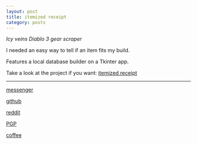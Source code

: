 ```yaml
---
layout: post
title: itemized receipt
category: posts
---
```


*Icy veins Diablo 3 gear scraper*

I needed an easy way to tell if an item fits my build.

Features a local database builder on a Tkinter app.

Take a look at the project if you want:
[itemized receipt][itemized receipt]

---

[messenger][facebook]

[github][dqd]

[reddit][reddit]

[PGP][PGP]

[coffee][coffee]

[facebook]: https://www.m.me/dqdang1
[dqd]: https://github.com/dqdang
[reddit]: https://www.reddit.com/user/outsidefarmland
[PGP]: https://raw.githubusercontent.com/dqdang/dqdang.github.io/master/derek-dang.asc
[coffee]: https://www.buymeacoffee.com/dqdang
[itemized receipt]: https://github.com/dqdang/itemized-receipt
